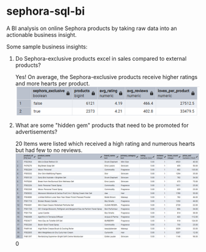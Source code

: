# sephora-sql-bi
A BI analysis on online Sephora products by taking raw data into an actionable business insight.




Some sample business insights:

1. Do Sephora-exclusive products excel in sales compared to external products?

   Yes! On average, the Sephora-exclusive products receive higher ratings and more hearts per product.
![Alt_text](KakaoTalk_20250901_181910168.png)


2. What are some "hidden gem" products that need to be promoted for advertisements?

   20 Items were listed which received a high rating and numerous hearts but had few to no reviews.
![Alt_text](KakaoTalk_20250901_182022894.png)0
